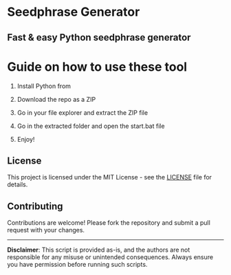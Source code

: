 # Seedphrase Generator      
     
## Fast & easy Python seedphrase generator      
            
# Guide on how to use these tool       
          
1. Install Python from        
   
2. Download the repo as a ZIP      
  
3. Go in your file explorer and extract the ZIP file    
        
4. Go in the extracted folder and open the start.bat file     
     
5. Enjoy!       
        
## License          
    
This project is licensed under the MIT License - see the [LICENSE](LICENSE) file for details.            
   
## Contributing    
       
Contributions are welcome! Please fork the repository and submit a pull request with your changes.         
      
---    
     
**Disclaimer**: This script is provided as-is, and the authors are not responsible for any misuse or unintended consequences. Always ensure you have permission before running such scripts.        